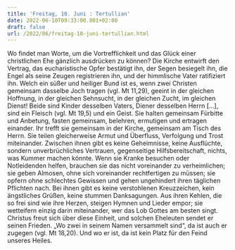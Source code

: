 ```yaml
---
title: 'Freitag, 10. Juni : Tertullian'
date: 2022-06-10T09:33:00.001+02:00
draft: false
url: /2022/06/freitag-10-juni-tertullian.html
---
```


Wo findet man Worte, um die Vortrefflichkeit und das Glück einer christlichen Ehe gänzlich ausdrücken zu können? Die Kirche entwirft den Vertrag, das eucharistische Opfer bestätigt ihn, der Segen besiegelt ihn, die Engel als seine Zeugen registrieren ihn, und der himmlische Vater ratifiziert ihn. Welch ein süßer und heiliger Bund ist es, wenn zwei Christen gemeinsam dasselbe Joch tragen (vgl. Mt 11,29), geeint in der gleichen Hoffnung, in der gleichen Sehnsucht, in der gleichen Zucht, im gleichen Dienst! Beide sind Kinder desselben Vaters, Diener desselben Herrn \[…\], sind ein Fleisch (vgl. Mt 19,5) und ein Geist. Sie halten gemeinsam Fürbitte und Anbetung, fasten gemeinsam, belehren, ermutigen und ertragen einander. Ihr trefft sie gemeinsam in der Kirche, gemeinsam am Tisch des Herrn. Sie teilen gleicherweise Armut und Überfluss, Verfolgung und Trost miteinander. Zwischen ihnen gibt es keine Geheimnisse, keine Ausflüchte, sondern unverbrüchliches Vertrauen, gegenseitige Hilfsbereitschaft, nichts, was Kummer machen könnte. Wenn sie Kranke besuchen oder Notleidenden helfen, brauchen sie das nicht voreinander zu verheimlichen; sie geben Almosen, ohne sich voreinander rechtfertigen zu müssen; sie opfern ohne schlechtes Gewissen und gehen ungehindert ihren täglichen Pflichten nach. Bei ihnen gibt es keine verstohlenen Kreuzzeichen, kein ängstliches Grüßen, keine stummen Danksagungen. Aus ihren Kehlen, die so frei sind wie ihre Herzen, steigen Hymnen und Lieder empor; sie wetteifern einzig darin miteinander, wer das Lob Gottes am besten singt. Christus freut sich über diese Einheit, und solchen Eheleuten sendet er seinen Frieden. „Wo zwei in seinem Namen versammelt sind“, da ist auch er zugegen (vgl. Mt 18,20). Und wo er ist, da ist kein Platz für den Feind unseres Heiles.